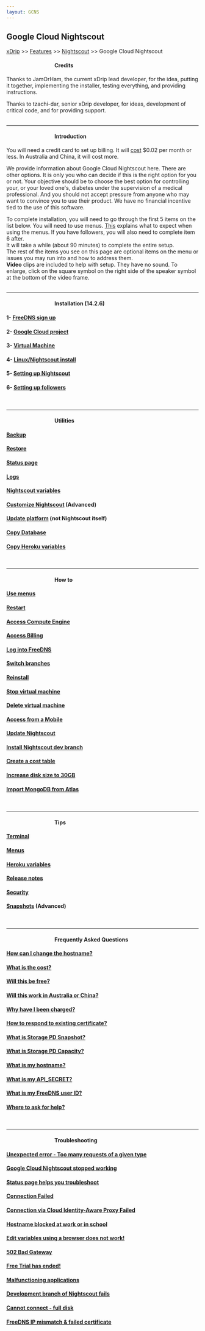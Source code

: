 ```yaml
---
layout: GCNS
---
```


## Google Cloud Nightscout  
[xDrip](../../README.md) >> [Features](../Features_page.md) >> [Nightscout](../Nightscout_page.md) >> Google Cloud Nightscout  
  
####          **Credits**  
Thanks to JamOrHam, the current xDrip lead developer, for the idea, putting it together, implementing the installer, testing everything, and providing instructions.  

Thanks to tzachi-dar, senior xDrip developer, for ideas, development of critical code, and for providing support.  
<br/>  
  
---  
  
####          **Introduction**  
You will need a credit card to set up billing.  It will [cost](./NS_FreeTier.md) $0.02 per month or less.  In Australia and China, it will cost more.  
  
We provide information about Google Cloud Nightscout here.  There are other options.  It is only you who can decide if this is the right option for you or not.  Your objective should be to choose the best option for controlling your, or your loved one's, diabetes under the supervision of a medical professional.  And you should not accept pressure from anyone who may want to convince you to use their product.  We have no financial incentive tied to the use of this software.  
  
To complete installation, you will need to go through the first 5 items on the list below.  You will need to use menus.  [This](./HowToMenu.md) explains what to expect when using the menus.  If you have followers, you will also need to complete item 6 after.  
It will take a while (about 90 minutes) to complete the entire setup.  
The rest of the items you see on this page are optional items on the menu or issues you may run into and how to address them.  
**Video** clips are included to help with setup.  They have no sound.  To enlarge, click on the square symbol on the right side of the speaker symbol at the bottom of the video frame.  
<br/>  
  
---  
  
####          **Installation** (14.2.6)
#### 1- [FreeDNS sign up](./FreeDNS.md)
#### 2- [Google Cloud project](./NS_GCProject.md)
#### 3- [Virtual Machine](./VirtualMachine.md)
#### 4- [Linux/Nightscout install](./NS_Install.md)
#### 5- [Setting up Nightscout](./NS_setup.md)
#### 6- [Setting up followers](./NS_Followers.md)  
<br/>  
  
---  
  
####          **Utilities**
#### [Backup](./DatabaseBackup.md)
#### [Restore](./DatabaseRestore.md)
#### [Status page](./Status.md)
#### [Logs](./GCNS_Logs.md)
#### [Nightscout variables](./NS_Variables.md)
#### [Customize Nightscout](./Customize.md) (Advanced)
#### [Update platform](./NS_SyncExecutables.md) (not Nightscout itself)
#### [Copy Database](./NS_Transfer.md)
#### [Copy Heroku variables](./CopyHerokuVars.md)
<br/>  
  
---  
  
####          **How to**
#### [Use menus](./HowToMenu.md)
#### [Restart](./Restart.md)
#### [Access Compute Engine](./ComputeEngine.md)
#### [Access Billing](./Billing.md)
#### [Log into FreeDNS](./FreeDNS_Login.md)
#### [Switch branches](./Branches.md)
#### [Reinstall](./Reinstall.md)
#### [Stop virtual machine](./StopVM.md)
#### [Delete virtual machine](./DeleteVM.md)
#### [Access from a Mobile](./Mobile.md)
#### [Update Nightscout](./update_nightscout.md)
#### [Install Nightscout dev branch](./NightscoutDevBranch.md)
#### [Create a cost table](./CostTable.md)
#### [Increase disk size to 30GB](./FullDisk.md)
#### [Import MongoDB from Atlas](./HerokuGone.md)
<br/>  
  
---  
  
####          **Tips**
#### [Terminal](./Terminal.md)
#### [Menus](./Menu.md)
#### [Heroku variables](./HerokuVars.md)
#### [Release notes](./GC_ReleaseNotes.md)
#### [Security](./Security.md)
#### [Snapshots](./Snapshots.md) (Advanced)
<br/>  
  
---  
  
####          **Frequently Asked Questions**
#### [How can I change the hostname?](./ChangeHostname.md)
#### [What is the cost?](./NS_FreeTier.md)
#### [Will this be free?](./NS_FreeTier.md)
#### [Will this work in Australia or China?](./AustraliaChina.md)
#### [Why have I been charged?](./NS_FreeTier.md)
#### [How to respond to existing certificate?](./ExistingCertificate.md)
#### [What is Storage PD Snapshot?](./SnapshotCost.md)
#### [What is Storage PD Capacity?](./StoragePDCap.md)
#### [What is my hostname?](./Hostname.md)
#### [What is my API_SECRET?](./Hostname.md)
#### [What is my FreeDNS user ID?](./FreeDNS_userID.md)
#### [Where to ask for help?](./GCNS_Support.md)
<br/>  
  
---  
  
####          **Troubleshooting**
#### [Unexpected error - Too many requests of a given type](./TooManyCertificates.md)
#### [Google Cloud Nightscout stopped working](./Troubleshooting.md)
#### [Status page helps you troubleshoot](./StatusKey.md)
#### [Connection Failed](./ConnectionFailed.md)
#### [Connection via Cloud Identity-Aware Proxy Failed](./ConnIdentAwareFailed.md)
#### [Hostname blocked at work or in school](./FD_Domains.md)
#### [Edit variables using a browser does not work!](./UpdateScripts_22.md)
#### [502 Bad Gateway](./502BadGateway.md)
#### [Free Trial has ended!](./FreeTrialEnd.md)
#### [Malfunctioning applications](./Auth_Default_Roles.md)
#### [Development branch of Nightscout fails](./NightscoutDevBranch.md)
#### [Cannot connect - full disk](./FullDisk.md)
#### [FreeDNS IP mismatch & failed certificate](./FreeDNS_Min_Login.md)
  
